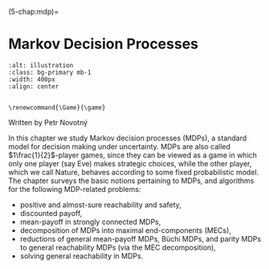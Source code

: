 (5-chap:mdp)=
# Markov Decision Processes

```{image} ./../Illustrations/5.jpg
:alt: illustration
:class: bg-primary mb-1
:width: 400px
:align: center
```

```{math}

\renewcommand{\Game}{\game}

```


Written by Petr Novotn&yacute;



In this chapter we study Markov decision processes (MDPs), a standard model for decision making under uncertainty. MDPs are also called $1\frac{1}{2}$-player games, since they can be viewed as a game in which only one player (say Eve) makes strategic choices, while the other player, which we call Nature, behaves according to some fixed probabilistic model. The chapter surveys the basic notions pertaining to MDPs, and algorithms for the following MDP-related problems:

*  positive and almost-sure reachability and safety,
*  discounted payoff,
*  mean-payoff in strongly connected MDPs,
*  decomposition of MDPs into maximal end-components (MECs),
*  reductions of general mean-payoff MDPs, B&uuml;chi MDPs, and parity MDPs to general reachability MDPs (via the MEC decomposition),
*  solving general reachability in MDPs.


















